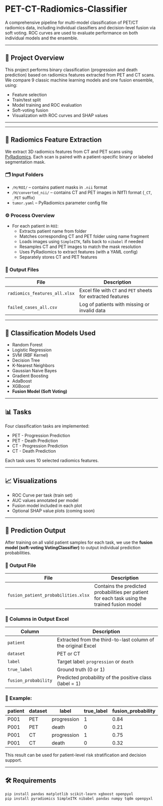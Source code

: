 # PET-CT-Radiomics-Classifier
A comprehensive pipeline for multi-model classification of PET/CT radiomics data, including individual classifiers and decision-level fusion via soft voting. ROC curves are used to evaluate performance on both individual models and the ensemble.

---

## 📌 Project Overview

This project performs binary classification (progression and death prediction) based on radiomics features extracted from PET and CT scans. We compare 9 classic machine learning models and one fusion ensemble, using:

- Feature selection
- Train/test split
- Model training and ROC evaluation
- Soft-voting fusion
- Visualization with ROC curves and SHAP values
---

---

## 🧬 Radiomics Feature Extraction

We extract 3D radiomics features from CT and PET scans using [PyRadiomics](https://github.com/AIM-Harvard/pyradiomics). Each scan is paired with a patient-specific binary or labeled segmentation mask.

### 🗂 Input Folders

- `/H/ROI/` – contains patient masks in `.nii` format
- `/H/converted_nii/` – contains CT and PET images in NIfTI format (`_CT`, `_PET` suffix)
- `tumor.yaml` – PyRadiomics parameter config file

### ⚙️ Process Overview

- For each patient in `ROI`:
  - Extracts patient name from folder
  - Matches corresponding CT and PET folder using name fragment
  - Loads images using `SimpleITK`, falls back to `nibabel` if needed
  - Resamples CT and PET images to match the mask resolution
  - Uses PyRadiomics to extract features (with a YAML config)
  - Separately stores CT and PET features

### 📁 Output Files

| File | Description |
|------|-------------|
| `radiomics_features_all.xlsx` | Excel file with `CT` and `PET` sheets for extracted features |
| `failed_cases_all.csv`        | Log of patients with missing or invalid data |


---

## 🧪 Classification Models Used

- Random Forest  
- Logistic Regression  
- SVM (RBF Kernel)  
- Decision Tree  
- K-Nearest Neighbors  
- Gaussian Naive Bayes  
- Gradient Boosting  
- AdaBoost  
- XGBoost  
- **Fusion Model (Soft Voting)**

---

## 📊 Tasks

Four classification tasks are implemented:

- PET - Progression Prediction  
- PET - Death Prediction  
- CT - Progression Prediction  
- CT - Death Prediction  

Each task uses 10 selected radiomics features.

---

## 📈 Visualizations

- ROC Curve per task (train set)  
- AUC values annotated per model  
- Fusion model included in each plot  
- Optional SHAP value plots (coming soon)

---

## 🎯 Prediction Output

After training on all valid patient samples for each task, we use the **fusion model (soft-voting VotingClassifier)** to output individual prediction probabilities.

### 📄 Output File

| File                                | Description                                         |
|-------------------------------------|-----------------------------------------------------|
| `fusion_patient_probabilities.xlsx` | Contains the predicted probabilities per patient for each task using the trained fusion model |

### 📑 Columns in Output Excel

| Column             | Description                                                   |
|--------------------|---------------------------------------------------------------|
| `patient`          | Extracted from the third-to-last column of the original Excel |
| `dataset`          | PET or CT                                                     |
| `label`            | Target label: `progression` or `death`                        |
| `true_label`       | Ground truth (0 or 1)                                          |
| `fusion_probability` | Predicted probability of the positive class (label = 1)     |

### 🧪 Example:

| patient | dataset | label       | true_label | fusion_probability |
|---------|---------|-------------|------------|---------------------|
| P001    | PET     | progression | 1          | 0.84                |
| P001    | PET     | death       | 0          | 0.21                |
| P001    | CT      | progression | 1          | 0.75                |
| P001    | CT      | death       | 0          | 0.32                |

This result can be used for patient-level risk stratification and decision support.

---
## 🛠 Requirements

```bash
pip install pandas matplotlib scikit-learn xgboost openpyxl
pip install pyradiomics SimpleITK nibabel pandas numpy tqdm openpyxl

